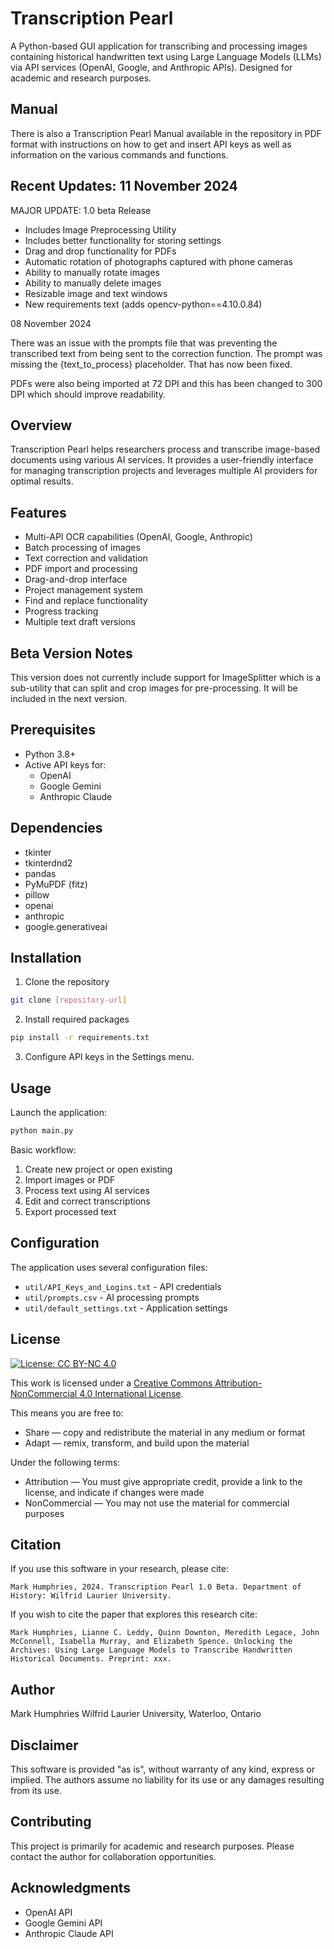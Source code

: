 # Transcription Pearl

A Python-based GUI application for transcribing and processing images containing historical handwritten text using Large Language Models (LLMs) via API services (OpenAI, Google, and Anthropic APIs). Designed for academic and research purposes.

## Manual

There is also a Transcription Pearl Manual available in the repository in PDF format with instructions on how to get and insert API keys as well as information on the various commands and functions.

## Recent Updates: 11 November 2024

MAJOR UPDATE: 1.0 beta Release

- Includes Image Preprocessing Utility
- Includes better functionality for storing settings
- Drag and drop functionality for PDFs
- Automatic rotation of photographs captured with phone cameras
- Ability to manually rotate images
- Ability to manually delete images
- Resizable image and text windows
- New requirements text (adds opencv-python==4.10.0.84)

08 November 2024

There was an issue with the prompts file that was preventing the transcribed text from being sent to the correction function. The prompt was missing the {text_to_process} placeholder. That has now been fixed.

PDFs were also being imported at 72 DPI and this has been changed to 300 DPI which should improve readability.

## Overview

Transcription Pearl helps researchers process and transcribe image-based documents using various AI services. It provides a user-friendly interface for managing transcription projects and leverages multiple AI providers for optimal results.

## Features

- Multi-API OCR capabilities (OpenAI, Google, Anthropic)
- Batch processing of images
- Text correction and validation
- PDF import and processing
- Drag-and-drop interface
- Project management system
- Find and replace functionality
- Progress tracking
- Multiple text draft versions

## Beta Version Notes

This version does not currently include support for ImageSplitter which is a sub-utility that can split and crop images for pre-processing. It will be included in the next version.

## Prerequisites

- Python 3.8+
- Active API keys for:
  - OpenAI
  - Google Gemini
  - Anthropic Claude

## Dependencies

- tkinter
- tkinterdnd2
- pandas
- PyMuPDF (fitz)
- pillow
- openai
- anthropic
- google.generativeai

## Installation

1. Clone the repository
```bash
git clone [repository-url]
```

2. Install required packages
```bash
pip install -r requirements.txt
```

3. Configure API keys in the Settings menu.

## Usage

Launch the application:
```bash
python main.py
```

Basic workflow:
1. Create new project or open existing
2. Import images or PDF
3. Process text using AI services
4. Edit and correct transcriptions
5. Export processed text

## Configuration

The application uses several configuration files:
- `util/API_Keys_and_Logins.txt` - API credentials
- `util/prompts.csv` - AI processing prompts
- `util/default_settings.txt` - Application settings

## License

[![License: CC BY-NC 4.0](https://img.shields.io/badge/License-CC%20BY--NC%204.0-lightgrey.svg)](https://creativecommons.org/licenses/by-nc/4.0/)

This work is licensed under a [Creative Commons Attribution-NonCommercial 4.0 International License](https://creativecommons.org/licenses/by-nc/4.0/).

This means you are free to:
- Share — copy and redistribute the material in any medium or format
- Adapt — remix, transform, and build upon the material

Under the following terms:
- Attribution — You must give appropriate credit, provide a link to the license, and indicate if changes were made
- NonCommercial — You may not use the material for commercial purposes

## Citation

If you use this software in your research, please cite:
```
Mark Humphries, 2024. Transcription Pearl 1.0 Beta. Department of History: Wilfrid Laurier University.
```

If you wish to cite the paper that explores this research cite:
```
Mark Humphries, Lianne C. Leddy, Quinn Downton, Meredith Legace, John McConnell, Isabella Murray, and Elizabeth Spence. Unlocking the Archives: Using Large Language Models to Transcribe Handwritten Historical Documents. Preprint: xxx.
```

## Author

Mark Humphries
Wilfrid Laurier University, Waterloo, Ontario

## Disclaimer

This software is provided "as is", without warranty of any kind, express or implied. The authors assume no liability for its use or any damages resulting from its use.

## Contributing

This project is primarily for academic and research purposes. Please contact the author for collaboration opportunities.

## Acknowledgments

- OpenAI API
- Google Gemini API
- Anthropic Claude API
